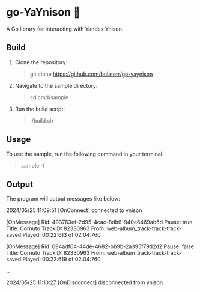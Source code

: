 # go-YaYnison 🎵

A Go library for interacting with Yandex Ynison.

## Build

1. Clone the repository:
    >git clone https://github.com/bulatorr/go-yaynison
   

2. Navigate to the sample directory:
    >cd cmd/sample
   

3. Run the build script:
    >./build.sh
   

## Usage

To use the sample, run the following command in your terminal:

>sample -t <token>


## Output

The program will output messages like below:

2024/05/25 11:09:51 [OnConnect] connected to ynison

[OnMessage]
Rid: 493763ef-2d95-4cac-8db6-940c6469ab6d
Pause: true
Title: Cornuto
TrackID: 82330963
From: web-album_track-track-track-saved
Played: 00:22:613 of 02:04:760

[OnMessage]
Rid: 694adf04-44de-4682-bb9b-2a395f79d2d2
Pause: false
Title: Cornuto
TrackID: 82330963
From: web-album_track-track-track-saved
Played: 00:22:619 of 02:04:760

...

2024/05/25 11:10:27 [OnDisconnect] disconnected from ynison


